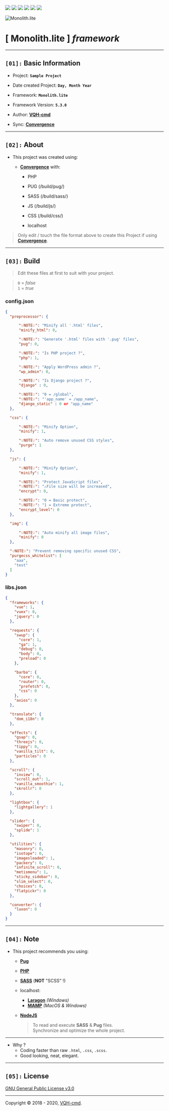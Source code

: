 ![](https://img.shields.io/github/v/release/VQH-cmd/Monolith.lite)
![](https://tokei.rs/b1/github/VQH-cmd/Monolith.lite?category=code)
![](https://tokei.rs/b1/github/VQH-cmd/Monolith.lite?category=files)
![](https://img.shields.io/github/languages/code-size/VQH-cmd/Monolith.lite)
![](https://img.shields.io/github/repo-size/VQH-cmd/Monolith.lite)
![](https://img.shields.io/github/downloads/VQH-cmd/Monolith.lite/total)

![Monolith.lite](logo.jpg)

# **[ Monolith.lite ]** *framework*
________________________________________________________________

## **`[01]:` Basic Information**

- Project: **`Sample Project`**

- Date created Project: **`Day, Month Year`**

- Framework: **`Monolith.lite`**

- Framework Version: **`5.3.0`**

- Author: [**VQH-cmd**](https://VQH-cmd.github.io)

- Sync: [**Convergence**](https://github.com/VQH-cmd/Convergence.encrypted)

________________________________________________________________

## **`[02]:` About**

+ This project was created using:

	+ [**Convergence**](https://github.com/VQH-cmd/Convergence.encrypted) with:

		- PHP

		- PUG (/build/pug/)

		- SASS (/build/sass/)

		- JS (/build/js/)

		- CSS (/build/css/)

		- localhost

> Only edit / touch the file format above to create this Project if using [**Convergence**](https://github.com/VQH-cmd/Convergence.encrypted).

________________________________________________________________

## **`[03]:` Build**

> Edit these files at first to suit with your project.

> `0` = _false_<br />
> `1` = _true_

### **config.json**

```json
{
  "preprocessor": {

      "💡NOTE💡": "Minify all '.html' files",
      "minify_html": 0,

      "💡NOTE💡": "Generate '.html' files with '.pug' files",
      "pug": 0,

      "💡NOTE💡": "Is PHP project ?",
      "php": 1,

      "💡NOTE💡": "Apply WordPress admin ?",
      "wp_admin": 0,

      "💡NOTE💡": "Is Django project ?",
      "django" : 0,

      "💡NOTE💡": "0 = /global",
      "💡NOTE💡": "'app_name' = /app_name",
      "django_static" : 0 or "app_name"
  },

  "css": {

      "💡NOTE💡": "Minify Option",
      "minify": 1,

      "💡NOTE💡": "Auto remove unused CSS styles",
      "purge": 1
  },

  "js": {

      "💡NOTE💡": "Minify Option",
      "minify": 1,

      "💡NOTE💡": "Protect JavaScript files",
      "💡NOTE💡": "⚠️File size will be increased",
      "encrypt": 0,

      "💡NOTE💡": "0 = Basic protect",
      "💡NOTE💡": "1 = Extreme protect",
      "encrypt_level": 0
  },

  "img": {

      "💡NOTE💡": "Auto minify all image files",
      "minify": 0
  },

  "💡NOTE💡": "Prevent removing specific unused CSS",
  "purgecss_whitelist": [
    "aaa",
    "test"
  ]
}
```

### **libs.json**

```json
{
  "frameworks": {
    "vue": 1,
    "vuex": 0,
    "jquery": 0
  },

  "requests": {
    "swup": {
      "core": 1,
      "ga": 1,
      "debug": 0,
      "body": 0,
      "preload": 0
	},

    "barba": {
      "core": 0,
      "router": 0,
      "prefetch": 0,
      "css": 0
    },
    "axios": 0
  },

  "translate": {
    "dom_i18n": 0
  },

  "effects": {
    "gsap": 0,
    "threejs": 0,
    "tippy": 0,
    "vanilla_tilt": 0,
    "particles": 0
  },

  "scroll": {
    "inview": 0,
    "scroll_out": 1,
    "vanilla_smoothie": 1,
    "skrollr": 0
  },

  "lightbox": {
    "lightgallery": 1
  },

  "slider": {
    "swiper": 0,
    "splide": 1
  },

  "utilities": {
    "masonry": 0,
    "isotope": 0,
    "imagesloaded": 1,
    "packery": 0,
    "infinite_scroll": 0,
    "metismenu": 1,
    "sticky_sidebar": 0,
    "slim_select": 0,
    "choices": 0,
    "flatpickr": 0
  },

  "converter": {
    "luxon": 0
  }
}
```

________________________________________________________________

## **`[04]:` Note**

+ This project recommends you using:

	- [**Pug**](https://pugjs.org)

	- [**PHP**](https://www.php.net)

	- [**SASS**](https://sass-lang.com) (**NOT** "SCSS" !)

	+ localhost:
		- [**Laragon**](https://laragon.org) *(Windows)*
		- [**MAMP**](https://www.mamp.info) *(MacOS & Windows)*

	+ [**NodeJS**](https://nodejs.org)
		> To read and execute **SASS** & **Pug** files.<br>
		> Synchronize and optimize the whole project.

________________________________________________________________

+ Why ?
	- Coding faster than raw `.html`, `.css`, `.scss`.
	- Good looking, neat, elegant.

________________________________________________________________

## **`[05]:` License**

[GNU General Public License v3.0](https://github.com/VQH-cmd/Monolith.lite/blob/master/LICENSE)

________________________________________________________________

Copyright © 2018 - 2020, [VQH-cmd](https://VQH-cmd.github.io).
